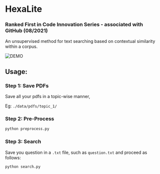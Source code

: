 # HexaLite

### Ranked First in Code Innovation Series - associated with GitHub (08/2021)

An unsupervised method for text searching based on contextual similarity within a corpus.

![DEMO](/demo.gif)

## Usage:

### Step 1: Save PDFs

Save all your pdfs in a topic-wise manner, 

Eg: `./data/pdfs/topic_1/`

### Step 2: Pre-Process

```py
python preprocess.py
```

### Step 3: Search

Save you question in a `.txt` file, such as `question.txt` and proceed as follows:

```py
python search.py
```
